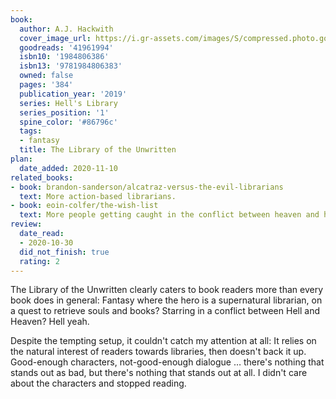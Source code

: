 ```yaml
---
book:
  author: A.J. Hackwith
  cover_image_url: https://i.gr-assets.com/images/S/compressed.photo.goodreads.com/books/1551259771l/41961994.jpg
  goodreads: '41961994'
  isbn10: '1984806386'
  isbn13: '9781984806383'
  owned: false
  pages: '384'
  publication_year: '2019'
  series: Hell's Library
  series_position: '1'
  spine_color: '#86796c'
  tags:
  - fantasy
  title: The Library of the Unwritten
plan:
  date_added: 2020-11-10
related_books:
- book: brandon-sanderson/alcatraz-versus-the-evil-librarians
  text: More action-based librarians.
- book: eoin-colfer/the-wish-list
  text: More people getting caught in the conflict between heaven and hell.
review:
  date_read:
  - 2020-10-30
  did_not_finish: true
  rating: 2
---
```


The Library of the Unwritten clearly caters to book readers more than every book does in general: Fantasy where the hero
is a supernatural librarian, on a quest to retrieve souls and books? Starring in a conflict between Hell and Heaven?
Hell yeah.

Despite the tempting setup, it couldn't catch my attention at all: It relies on the natural interest of readers towards
libraries, then doesn't back it up. Good-enough characters, not-good-enough dialogue … there's nothing that stands out
as bad, but there's nothing that stands out at all. I didn't care about the characters and stopped reading.
